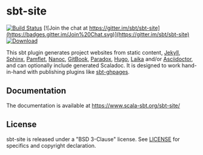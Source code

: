 # sbt-site

[![Build Status](https://travis-ci.com/sbt/sbt-site.svg)](https://travis-ci.com/sbt/sbt-site)
[![Join the chat at https://gitter.im/sbt/sbt-site](https://badges.gitter.im/Join%20Chat.svg)](https://gitter.im/sbt/sbt-site)
[ ![Download](https://api.bintray.com/packages/sbt/sbt-plugin-releases/sbt-site/images/download.svg) ](https://bintray.com/sbt/sbt-plugin-releases/sbt-site-imported/_latestVersion)

This sbt plugin generates project websites from static content, [Jekyll], [Sphinx], [Pamflet], [Nanoc], [GitBook], [Paradox], [Hugo], [Laika] and/or [Asciidoctor], and can optionally include generated Scaladoc. It is designed to work hand-in-hand with publishing plugins like [sbt-ghpages].

## Documentation

The documentation is available at <https://www.scala-sbt.org/sbt-site/>

## License

sbt-site is released under a "BSD 3-Clause" license. See [LICENSE](LICENSE) for specifics and copyright declaration.

[sbt-ghpages]: https://github.com/sbt/sbt-ghpages
[Jekyll]: https://jekyllrb.com
[Pamflet]: http://www.foundweekends.org/pamflet/
[Nanoc]: https://nanoc.ws/
[Asciidoctor]: http://asciidoctor.org
[Sphinx]: http://sphinx-doc.org
[GitBook]: https://www.gitbook.com
[Paradox]: https://github.com/lightbend/paradox
[Hugo]: https://gohugo.io/
[Laika]: https://github.com/planet42/Laika
